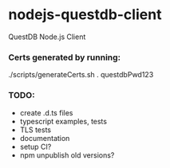 # nodejs-questdb-client
QuestDB Node.js Client

### Certs generated by running:
./scripts/generateCerts.sh . questdbPwd123

### TODO:
 - create .d.ts files
 - typescript examples, tests
 - TLS tests
 - documentation
 - setup CI?
 - npm unpublish old versions?
